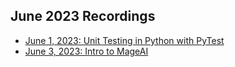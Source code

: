 ## June 2023 Recordings

- [June 1, 2023: Unit Testing in Python with PyTest]()
- [June 3, 2023: Intro to MageAI]()
